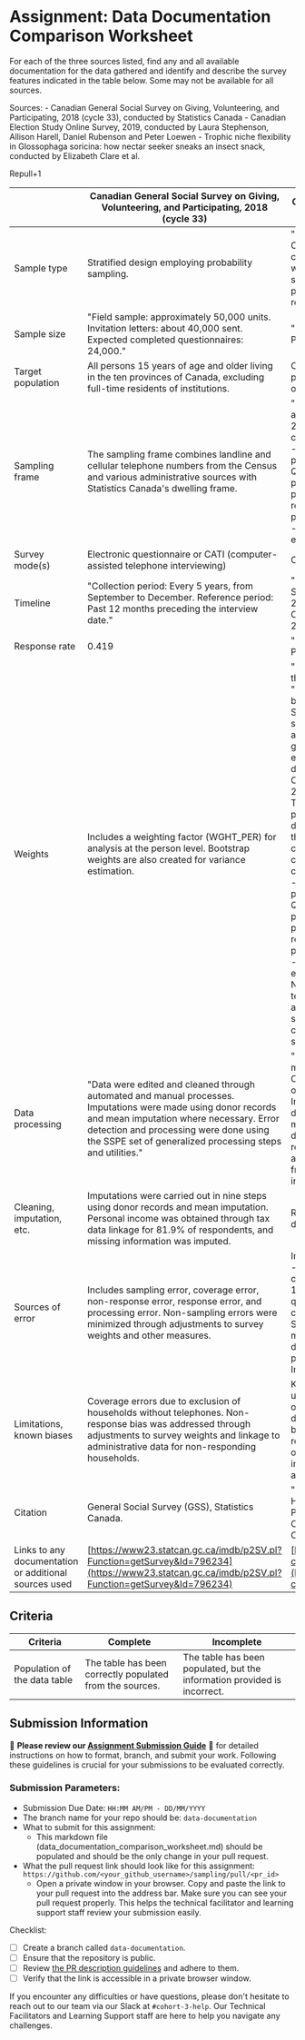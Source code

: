 # Assignment: Data Documentation Comparison Worksheet

For each of the three sources listed, find any and all available documentation for the data gathered and identify and describe the survey features indicated in the table below. Some may not be available for all sources.

Sources: - Canadian General Social Survey on Giving, Volunteering, and Participating, 2018 (cycle 33), conducted by Statistics Canada - Canadian Election Study Online Survey, 2019, conducted by Laura Stephenson, Allison Harell, Daniel Rubenson and Peter Loewen - Trophic niche flexibility in Glossophaga soricina: how nectar seeker sneaks an insect snack, conducted by Elizabeth Clare et al.

Repull+1

|  | Canadian General Social Survey on Giving, Volunteering, and Participating, 2018 (cycle 33) | Canadian Election Study Online Survey, 2019 | Trophic niche flexibility in Glossophaga soricina: how nectar seeker sneaks an insect snack |
| --- | --- | --- | --- |
| Sample type | Stratified design employing probability sampling. | "The online sample for the 2019 Canadian Election Study was composed of a two-wave panel with a modified rolling-cross section during the campaign period and a post-election recontact wave." | The study used guano samples collected from the bat species Glossophaga soricina and examined the DNA of insect fragments found within the guano. |
| Sample size | "Field sample: approximately 50,000 units. Invitation letters: about 40,000 sent. Expected completed questionnaires: 24,000." | "Pre-election survey: 37822 Post-election survey: 10337" | A total of 38 faecal samples from 112 G. soricina bats were analyzed. Out of these, 25 samples contained solid insect material, while the rest were liquid, indicating nectar consumption. |
| Target population | All persons 15 years of age and older living in the ten provinces of Canada, excluding full-time residents of institutions. | Canadian citizens and permanent residents, aged 18 or older | The study targeted Glossophaga soricina, a species of bat, and their insect prey within the Area de Conservación de Guanacaste, Costa Rica. |
| Sampling frame | The sampling frame combines landline and cellular telephone numbers from the Census and various administrative sources with Statistics Canada's dwelling frame. | "1. cps19_weight_general_all - all campaign period respondents 2. cps19_weight_general_restricted - only high-quality campaign period respondents (see Data Quality section below) 3. pes19_weight_general_all - all post-election survey respondents 4. pes19_weight_general_restricted - only high-quality post-election survey respondents" | The sampling frame included all G. soricina bats captured in the Area de Conservación de Guanacaste during the study period. |
| Survey mode(s) | Electronic questionnaire or CATI (computer-assisted telephone interviewing) | Online survey | Field surveys, captive behavioural experiments, acoustic analyses and genetic methods |
| Timeline | "Collection period: Every 5 years, from September to December. Reference period: Past 12 months preceding the interview date." | "Campaign Period Survey: September 13th to October 21st, 2019 Post-election survey: October 24th to November 11th, 2019" | The field sampling was conducted over a 7-week period from late May to early July 2009. Behavioral experiments and data processing were carried out subsequently, but specific dates for these activities are not provided. |
| Response rate | 0.419 | "Pre-election survey: 45.48% Post-election survey: 61.62%" | Not applicable |
| Weights | Includes a weighting factor (WGHT_PER) for analysis at the person level. Bootstrap weights are also created for variance estimation. | "Weights have been created for the dataset using an iterative ""raking'' process, as provided by the ipfraking command in STATA15. Marginal values were successively weighted according to province, as well as gender, age group, and education level. All population data were taken from the 2016 Canadian census. A maximum of 200 iterations were completed. The dataset includes the weights produced as 4 variables, depending on which portion of the sample is being used:  1. cps19_weight_general_all - all campaign period respondents 2. cps19_weight_general_restricted - only high-quality campaign period respondents (see Data Quality section below) 3. pes19_weight_general_all - all post-election survey respondents 4. pes19_weight_general_restricted - only high-quality post-election survey respondents Note that respondents from the territories do not have weights, as they were not included in the sampling frame, because data collection in the territories is too sparse to be representative." | Not applicable |
| Data processing | "Data were edited and cleaned through automated and manual processes. Imputations were made using donor records and mean imputation where necessary. Error detection and processing were done using the SSPE set of generalized processing steps and utilities." | "The data processing involved multiple steps, including: Cleaning: Removing incomplete or inconsistent responses. Imputation: Addressing missing data points through statistical methods. Identification of duplicates: Ensuring each respondent's data was unique and no multiple submissions from the same individual were included." | "DNA Extraction and Analysis Behavioral Data Echolocation Call Parameters" |
| Cleaning, imputation, etc. | Imputations were carried out in nine steps using donor records and mean imputation. Personal income was obtained through tax data linkage for 81.9% of respondents, and missing information was imputed. | Removal criteria; Identification of duplicates | "DNA Analysis: Insect DNA sequences were compared to reference databases, and sequences without exact matches were considered preliminary hypotheses. Behavioral Analysis: Recorded attacks were classified into 'flower-like' and 'insect-like' categories based on video playback." |
| Sources of error | Includes sampling error, coverage error, non-response error, response error, and processing error. Non-sampling errors were minimized through adjustments to survey weights and other measures. | Internal survey testing; Ineligible - no consent; Ineligible - not citizen or PR; Ineligible - under 18 ; over quota; incomplete quota demographics; Incomplete core; Subsequent duplicate; Speeder, Postalcode-provide mismatch; Subsequent duplicate; Speeder; Postalcode-province mismatch; Straightliner; Inattentive | "DNA Analysis: Incomplete reference databases could lead to incorrect or preliminary identification of insect species. Behavioral Experiments: The captive colony's naivety to insects might affect their natural behavior, potentially limiting the applicability of findings to wild bats. Echolocation Studies: Environmental factors and calibration errors in the recording equipment could affect the accuracy of call parameter measurements." |
| Limitations, known biases | Coverage errors due to exclusion of households without telephones. Non-response bias was addressed through adjustments to survey weights and linkage to administrative data for non-responding households. | Known biases could include underrepresentation or overrepresentation of certain demographic groups, response bias, and the limitations of self-reported data. The online nature of the survey might also exclude individuals without internet access. | "Dietary Analysis: The reliance on guano and reference sequences means some prey species might be underrepresented if they are not in the reference database. Behavioral Experiments: The captive environment may not fully replicate natural conditions, potentially affecting the bats' behavior. Detection Distance Modeling: The use of fixed hearing thresholds for moths and potential bias in target strength measurements might affect the accuracy of detection distance estimates." |
| Citation | General Social Survey (GSS), Statistics Canada. | "Stephenson, Laura B., Allison Harell, Daniel Rubenson and Peter John Loewen. The 2019 Canadian Election Study – Online Collection. [dataset]" | Functional Ecology 2014, 28, 632–641 doi: 10.1111/1365-2435.12192 |
| Links to any documentation or additional sources used | [https://www23.statcan.gc.ca/imdb/p2SV.pl?Function=getSurvey&Id=796234](https://www23.statcan.gc.ca/imdb/p2SV.pl?Function=getSurvey&Id=796234) | [http://www.ces-eec.ca/2019-canadian-election-study/](http://www.ces-eec.ca/2019-canadian-election-study/) | [https://besjournals.onlinelibrary.wiley.com/doi/epdf/10.1111/1365-2435.12192](https://besjournals.onlinelibrary.wiley.com/doi/epdf/10.1111/1365-2435.12192) |



## Criteria

| Criteria                     | Complete                                                 | Incomplete                                                               |
| ---------------------------- | -------------------------------------------------------- | ------------------------------------------------------------------------ |
| Population of the data table | The table has been correctly populated from the sources. | The table has been populated, but the information provided is incorrect. |

## Submission Information

🚨 **Please review our [Assignment Submission Guide](https://github.com/UofT-DSI/onboarding/blob/main/onboarding_documents/submissions.md)** 🚨 for detailed instructions on how to format, branch, and submit your work. Following these guidelines is crucial for your submissions to be evaluated correctly.

### Submission Parameters:
* Submission Due Date: `HH:MM AM/PM - DD/MM/YYYY`
* The branch name for your repo should be: `data-documentation`
* What to submit for this assignment:
     * This markdown file (data_documentation_comparison_worksheet.md) should be populated and should be the only change in your pull request.
* What the pull request link should look like for this assignment: `https://github.com/<your_github_username>/sampling/pull/<pr_id>`
     * Open a private window in your browser. Copy and paste the link to your pull request into the address bar. Make sure you can see your pull request properly. This helps the technical facilitator and learning support staff review your submission easily.

Checklist:
- [ ] Create a branch called `data-documentation`.
- [ ] Ensure that the repository is public.
- [ ] Review [the PR description guidelines](https://github.com/UofT-DSI/onboarding/blob/main/onboarding_documents/submissions.md#guidelines-for-pull-request-descriptions) and adhere to them.
- [ ] Verify that the link is accessible in a private browser window.

If you encounter any difficulties or have questions, please don't hesitate to reach out to our team via our Slack at `#cohort-3-help`. Our Technical Facilitators and Learning Support staff are here to help you navigate any challenges.
